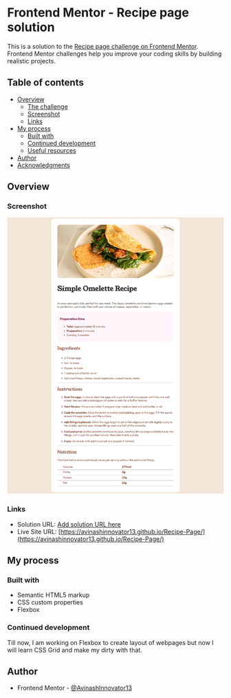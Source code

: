 # Frontend Mentor - Recipe page solution

This is a solution to the [Recipe page challenge on Frontend Mentor](https://www.frontendmentor.io/challenges/recipe-page-KiTsR8QQKm). Frontend Mentor challenges help you improve your coding skills by building realistic projects. 

## Table of contents

- [Overview](#overview)
  - [The challenge](#the-challenge)
  - [Screenshot](#screenshot)
  - [Links](#links)
- [My process](#my-process)
  - [Built with](#built-with)
  - [Continued development](#continued-development)
  - [Useful resources](#useful-resources)
- [Author](#author)
- [Acknowledgments](#acknowledgments)


## Overview

### Screenshot

![](preview.png)

### Links

- Solution URL: [Add solution URL here](https://your-solution-url.com)
- Live Site URL: [https://avinashinnovator13.github.io/Recipe-Page/](https://avinashinnovator13.github.io/Recipe-Page/)

## My process

### Built with

- Semantic HTML5 markup
- CSS custom properties
- Flexbox


### Continued development
Till now, I am working on Flexbox to create layout of webpages but now I will learn CSS Grid and make my dirty with that.


## Author

- Frontend Mentor - [@AvinashInnovator13](https://www.frontendmentor.io/profile/AvinashInnovator13)

